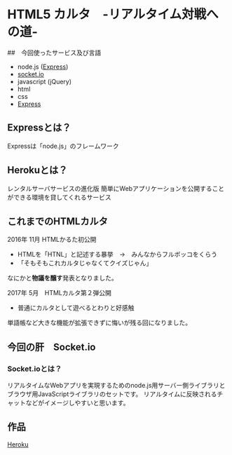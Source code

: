 # HTML5 カルタ　-リアルタイム対戦への道-

##　今回使ったサービス及び言語

- node.js ([Express](http://expressjs.com/ja/))
- [socket.io](https://socket.io/)
- javascript (jQuery)
- html
- css
- [Express](https://www.heroku.com/home)

## Expressとは？
Expressは「node.js」のフレームワーク

## Herokuとは？
レンタルサーバサービスの進化版
簡単にWebアプリケーションを公開することができる環境を貸してくれるサービス

## これまでのHTMLカルタ

2016年 11月 HTMLかるた初公開

- HTMLを「HTNL」と記述する暴挙　→　みんなからフルボッコをくらう
- 「そもそもこれカルタじゃなくてクイズじゃん」

なにかと**物議を醸す**発表となりました。

2017年 5月　HTMLカルタ第２弾公開

- 普通にカルタとして遊べるとわりと好感触

単語帳など大きな機能が拡張できずに悔いが残る回になりました。

## 今回の肝　Socket.io
### Socket.ioとは？
リアルタイムなWebアプリを実現するためのnode.js用サーバー側ライブラリとブラウザ用JavaScriptライブラリのセットです。
リアルタイムに反映されるチャットなどがイメージしやすいと思います。

## 作品
[Heroku](https://htmlkaruta.herokuapp.com/)
